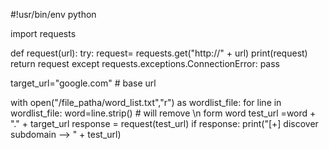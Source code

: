 
#!usr/bin/env python

import requests


def request(url):
    try:
        request= requests.get("http://" + url)
        print(request)
        return request
    except requests.exceptions.ConnectionError:
        pass


target_url="google.com"  # base url

with open("/file_patha/word_list.txt","r") as wordlist_file:
     for line in wordlist_file:
         word=line.strip()  # will remove \n form word
         test_url =word + "." + target_url
         response = request(test_url)
         if response:
             print("[+] discover subdomain --> " + test_url)
